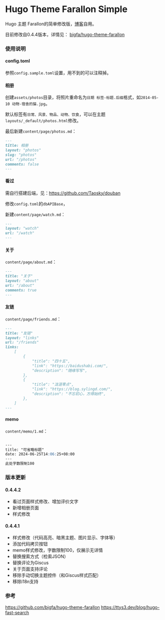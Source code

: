 # Hugo Theme Farallon Simple

Hugo 主题 Farallon的简单修改版，[博客](https://taosky.org/)自用。

目前修改自0.4.4版本，详情见： [bigfa/hugo-theme-farallon](https://github.com/bigfa/hugo-theme-farallon)


### 使用说明
#### config.toml
参照`config.sample.toml`设置，用不到的可以注释掉。

#### 相册
创建`assets/photos`目录，将照片重命名为`日期 标签-标题.后缀`格式，如`2014-05-10 动物-宿舍的猫.jpg`。

默认标签有`日常、风景、物品、动物、饮食`，可以在主题`layouts/_default/photos.html`修改。

最后新建`content/page/photos.md`：

````markdown
---
title: 相册
layout: "photos"
slug: "photos"
url: "/photos"
comments: false
---
````

#### 看过

需自行搭建后端，见：https://github.com/Taosky/douban

修改`config.toml`的`dbAPIBase`，

新建`content/page/watch.md`：

````markdown
---
layout: "watch"
url: "/watch"
---
````

#### 关于

`content/page/about.md`：

````markdown
---
title: "关于"
layout: "about"
url: "/about"
comments: true
---
````

#### 友链

`content/page/friends.md`：

````markdown
---
title: "友链"
layout: "links"
url: "/friends"
links:
    [
        {
            "title": "四十五",
            "link": "https://baidushabi.com/",
            "description": "随缘写写",
        },
        {
            "title": "泷涯零点",
            "link": "https://blog.sylingd.com/",
            "description": "不忘初心，方得始终",
        },
    ]
---
````

#### memo

`content/memo/1.md`：

````markdown

---
title: "可省略标题"
date: 2024-06-25T14:06:25+08:00
---
此处字数限制100

````



### 版本更新

#### 0.4.4.2

- 看过页面样式修改、增加评价文字
- 新增相册页面
- 样式修改


#### 0.4.4.1

- 样式修改（代码高亮、暗黑主题、图片显示、字体等）
- 添加代码拷贝按钮
- memo样式修改，字数限制100，仅展示无详情
- 替换搜索方式（检索JSON）
- 替换评论为Giscus
- 关于页面支持评论
- 移除手动切换主题控件（和Giscus样式匹配）
- 移除i18n支持


### 参考
https://github.com/bigfa/hugo-theme-farallon
https://ttys3.dev/blog/hugo-fast-search